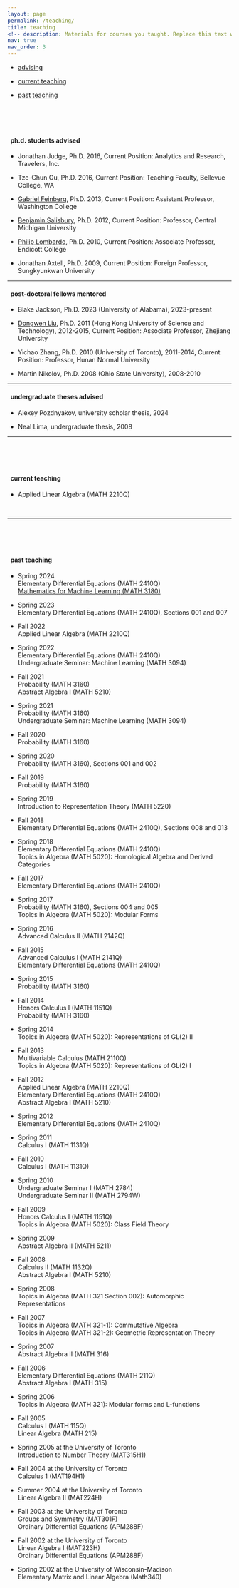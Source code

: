 ```yaml
---
layout: page
permalink: /teaching/
title: teaching
<!-- description: Materials for courses you taught. Replace this text with your description. -->
nav: true
nav_order: 3
---
```




<ul>
<li><p><a href="#ad">advising</a></p></li>
<li><p><a href="#ct">current teaching</a></p></li> 
<li><p><a href="#pt">past teaching</a></p></li>

</ul>

<a id="ad">
&nbsp;<br> &nbsp;<br> &nbsp;<br>


<h4>&nbsp; ph.d. students advised</h4>

<ul>

<li><p>Jonathan Judge</a>, Ph.D. 2016, Current Position: Analytics and Research,
Travelers, Inc.</p> </li>
<li><p>Tze-Chun Ou, Ph.D. 2016, Current Position: Teaching Faculty, Bellevue College, WA</p> </li>
<li><p><a href="https://www.washcoll.edu/people_departments/faculty/feinberg-gabe.php">Gabriel
Feinberg</a>, Ph.D. 2013, Current Position: Assistant
Professor, Washington College</p> </li>
<li><p><a href="http://people.cst.cmich.edu/salis1bt/">Benjamin
Salisbury</a>, Ph.D. 2012, Current Position: Professor, Central Michigan University</p> </li>  
<li><p><a href="https://www.endicott.edu/academics/schools/science-technology/faculty/p/philip-lombardo">Philip Lombardo</a>, Ph.D. 2010, Current Position: Associate
Professor, Endicott College</p> </li>
<li><p>Jonathan Axtell, Ph.D. 2009, Current Position: Foreign
Professor,
Sungkyunkwan University</p> </li>


</ul>

<hr>


<h4>&nbsp; post-doctoral fellows mentored</h4>

<ul>
<li><p>Blake Jackson</a>, Ph.D. 2023 (University of Alabama), 2023-present</p> </li>

<li><p><a href="https://person.zju.edu.cn/en/dwliu/850065.html">Dongwen Liu</a>, Ph.D. 2011 (Hong Kong University of Science and Technology), 2012-2015, Current Position: Associate Professor, Zhejiang University</p> </li>

<li>Yichao Zhang, Ph.D. 2010 (University of Toronto), 2011-2014, Current Position: Professor, Hunan Normal University</p> </li>  


<li><p>Martin Nikolov, Ph.D. 2008 (Ohio State University), 2008-2010</p> </li>


</ul>


<hr>


<h4>&nbsp; undergraduate theses advised</h4>

<ul>

<li><p>Alexey Pozdnyakov</a>, university scholar thesis, 2024</p> </li>

<li><p>Neal Lima</a>, undergraduate thesis, 2008</p> </li>

</ul>


<hr>

<a id="ct">
&nbsp;<br> &nbsp;<br> &nbsp;<br>


<h4>&nbsp; current teaching</h4>
<ul>

<li><p>Applied Linear Algebra (MATH 2210Q)</p></li>
</ul>

<br>
<hr>

<a id="pt">
&nbsp;<br> &nbsp;<br> &nbsp;<br>


<h4>&nbsp; past teaching</h4>

<ul>

<li><p>Spring 2024<br>
Elementary Differential Equations (MATH 2410Q)<br>
<a href="https://khlee-math.github.io/teaching/math3180s24/">Mathematics for Machine Learning (MATH 3180)</a></p></li>
 
<li><p>Spring 2023<br>
Elementary Differential Equations (MATH 2410Q), Sections 001 and 007</p></li>
  
<li><p>Fall 2022<br>
Applied Linear Algebra (MATH 2210Q)</p></li>
   
<li><p>Spring 2022<br>
Elementary Differential Equations (MATH 2410Q)<br>
Undergraduate Seminar: Machine Learning (MATH 3094)</p></li>
   
<li><p>Fall 2021<br>
Probability (MATH 3160)<br>
Abstract Algebra I (MATH 5210)</p></li>
  
<li><p>Spring 2021<br>
Probability (MATH 3160)<br>
Undergraduate Seminar: Machine Learning (MATH 3094)</p></li>


<li><p>Fall 2020<br>
Probability (MATH 3160)</p></li>


<li><p>Spring 2020<br>
Probability (MATH 3160), Sections 001 and 002</p></li>


<li><p>Fall 2019<br>
Probability (MATH 3160)</p></li>


<li><p>Spring 2019<br>
Introduction to Representation Theory (MATH 5220)</p></li>

<li><p>Fall 2018<br>
Elementary Differential Equations (MATH 2410Q), Sections 008 and 013</p></li>

<li><p>Spring 2018<br>
Elementary Differential Equations (MATH 2410Q)<br>
Topics in Algebra (MATH 5020): Homological Algebra and Derived Categories</p></li>

<li><p>Fall 2017<br>
Elementary Differential Equations (MATH 2410Q)</p></li>

<li><p>Spring 2017<br>
Probability (MATH 3160), Sections 004 and 005<br>
Topics in Algebra (MATH 5020): Modular Forms</p></li>


<li><p>Spring 2016<br>
Advanced Calculus II (MATH 2142Q)</p></li>


<li><p>Fall 2015<br>
Advanced Calculus I (MATH 2141Q)<br>
Elementary Differential Equations (MATH 2410Q)</p></li>


<li><p>Spring 2015<br>
Probability (MATH 3160)</p></li>



<li><p>Fall 2014<br>
Honors Calculus I (MATH 1151Q)<br>
Probability (MATH 3160)</p></li>

<li><p>Spring 2014<br>
Topics in Algebra (MATH 5020): Representations of GL(2) II</p></li>

<li><p>Fall 2013<br>
Multivariable Calculus (MATH 2110Q)<br>
Topics in Algebra (MATH 5020): Representations of GL(2) I</p></li>

<li><p>Fall 2012<br>
Applied Linear Algebra (MATH 2210Q)<br>
Elementary Differential Equations (MATH 2410Q)<br>
Abstract Algebra I (MATH 5210)</p></li>

<li><p>Spring 2012<br>
Elementary Differential Equations (MATH 2410Q)
</p></li>


<li><p>Spring 2011<br>
Calculus I (MATH 1131Q)
</p></li>

<li><p>Fall 2010<br>
Calculus I (MATH 1131Q)
</p></li>

<li><p>Spring 2010<br>
Undergraduate Seminar I (MATH 2784)<br>
Undergraduate Seminar II (MATH 2794W)
</p></li>


<li><p>Fall 2009<br>
Honors Calculus I (MATH 1151Q)<br>
Topics in Algebra (MATH 5020): Class Field Theory
</p></li>

<li><p>Spring 2009<br>
Abstract Algebra II (MATH 5211)</p></li>

<li><p>Fall 2008<br>
Calculus II (MATH 1132Q)<br>
Abstract Algebra I (MATH 5210)</p></li>

<li><p>Spring 2008<br>
Topics in Algebra (MATH 321 Section 002): Automorphic Representations</p></li>


<li><p>Fall 2007<br>
Topics in Algebra (MATH 321-1): Commutative Algebra<br>
Topics in Algebra (MATH 321-2): Geometric Representation Theory</p></li>


<li><p>Spring 2007<br>
Abstract Algebra II (MATH 316)</p></li>



<li><p>Fall 2006<br>
Elementary Differential Equations (MATH 211Q)<br>
Abstract Algebra I (MATH 315)</p></li>



<li><p>Spring 2006<br>
Topics in Algebra (MATH 321): Modular forms and L-functions</p></li>

<li><p>Fall 2005<br>
Calculus I (MATH 115Q)<br>
Linear Algebra (MATH 215)</p></li>

<li><p>Spring 2005 at the University of Toronto<br>
Introduction to Number Theory (MAT315H1)</p></li>

<li><p>Fall 2004 at the University of Toronto<br>
Calculus 1 (MAT194H1)</p></li>

<li><p>Summer 2004 at the University of Toronto<br>
Linear Algebra II (MAT224H)
</p></li>

<li><p>Fall 2003 at the University of Toronto<br>
Groups and Symmetry (MAT301F)<br>
Ordinary Differential Equations (APM288F)
</p></li>


<li><p>Fall 2002 at the University of Toronto<br>
Linear Algebra I (MAT223H)<br>
Ordinary Differential Equations (APM288F)
</p></li>

<li><p>Spring 2002 at the University of Wisconsin-Madison <br>
Elementary Matrix and Linear Algebra (Math340)</p></li>

</ul>
